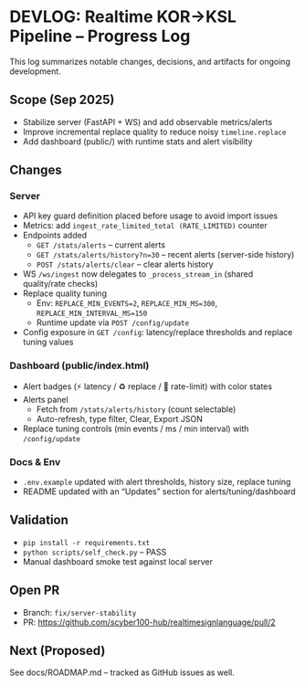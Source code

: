# DEVLOG: Realtime KOR→KSL Pipeline – Progress Log

This log summarizes notable changes, decisions, and artifacts for ongoing development.

## Scope (Sep 2025)
- Stabilize server (FastAPI + WS) and add observable metrics/alerts
- Improve incremental replace quality to reduce noisy `timeline.replace`
- Add dashboard (public/) with runtime stats and alert visibility

## Changes

### Server
- API key guard definition placed before usage to avoid import issues
- Metrics: add `ingest_rate_limited_total (RATE_LIMITED)` counter
- Endpoints added
  - `GET /stats/alerts` – current alerts
  - `GET /stats/alerts/history?n=30` – recent alerts (server-side history)
  - `POST /stats/alerts/clear` – clear alerts history
- WS `/ws/ingest` now delegates to `_process_stream_in` (shared quality/rate checks)
- Replace quality tuning
  - Env: `REPLACE_MIN_EVENTS=2`, `REPLACE_MIN_MS=300`, `REPLACE_MIN_INTERVAL_MS=150`
  - Runtime update via `POST /config/update`
- Config exposure in `GET /config`: latency/replace thresholds and replace tuning values

### Dashboard (public/index.html)
- Alert badges (⚡ latency / ♻️ replace / 🚥 rate-limit) with color states
- Alerts panel
  - Fetch from `/stats/alerts/history` (count selectable)
  - Auto-refresh, type filter, Clear, Export JSON
- Replace tuning controls (min events / ms / min interval) with `/config/update`

### Docs & Env
- `.env.example` updated with alert thresholds, history size, replace tuning
- README updated with an “Updates” section for alerts/tuning/dashboard

## Validation
- `pip install -r requirements.txt`
- `python scripts/self_check.py` – PASS
- Manual dashboard smoke test against local server

## Open PR
- Branch: `fix/server-stability`
- PR: https://github.com/scyber100-hub/realtimesignlanguage/pull/2

## Next (Proposed)
See docs/ROADMAP.md – tracked as GitHub issues as well.

